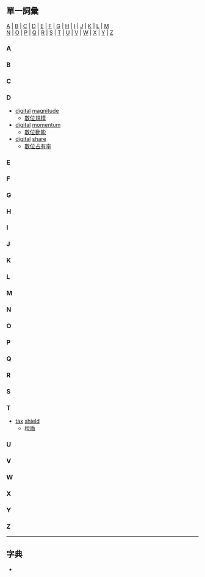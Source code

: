 ## 單一詞彙
[A](#A) | [B](#B) | [C](#C) | [D](#D) | [E](#E) | [F](#F) | [G](#G) | [H](#H) | [I](#I) | [J](#J) | [K](#K) | [L](#L) | [M](#M)<br>
 [N](#N) | [O](#O) | [P](#P) | [Q](#Q) | [R](#R) | [S](#S) | [T](#T) | [U](#U) | [V](#V) | [W](#W) | [X](#X) | [Y](#Y) | [Z](#Z)

### A


### B


### C


### D
- [digital](https://tw.dictionary.search.yahoo.com/search?p=digital)  [magnitude](https://tw.dictionary.search.yahoo.com/search?p=magnitude) 
  - [數位規模](https://aiacademy.tw/how-companies-use-data/?utm_source=Email&utm_medium=epaper_text&utm_campaign=20200512)
- [digital](https://tw.dictionary.search.yahoo.com/search?p=digital)  [momentum](https://tw.dictionary.search.yahoo.com/search?p=momentum) 
  - [數位動能](https://aiacademy.tw/how-companies-use-data/?utm_source=Email&utm_medium=epaper_text&utm_campaign=20200512)
- [digital](https://tw.dictionary.search.yahoo.com/search?p=digital)  [share](https://tw.dictionary.search.yahoo.com/search?p=share) 
  - [數位占有率](https://aiacademy.tw/how-companies-use-data/?utm_source=Email&utm_medium=epaper_text&utm_campaign=20200512)

### E


### F


### G


### H


### I


### J


### K


### L


### M


### N


### O


### P


### Q


### R


### S


### T
- [tax](https://tw.dictionary.search.yahoo.com/search?p=tax) [shield](https://tw.dictionary.search.yahoo.com/search?p=shield) 
  - [稅盾](https://ec.ltn.com.tw/article/breakingnews/3588194)

### U


### V


### W


### X


### Y


### Z



---

## 字典
- 

